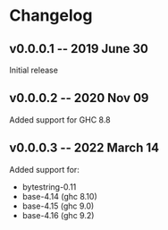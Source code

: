 # Changelog

## v0.0.0.1 -- 2019 June 30

Initial release

## v0.0.0.2 -- 2020 Nov 09

Added support for GHC 8.8

## v0.0.0.3 -- 2022 March 14

Added support for:

  - bytestring-0.11
  - base-4.14 (ghc 8.10)
  - base-4.15 (ghc 9.0)
  - base-4.16 (ghc 9.2)
